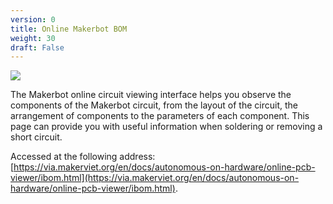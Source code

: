 ```yaml
---
version: 0
title: Online Makerbot BOM
weight: 30
draft: False
---
```


![](pcb.png)

The Makerbot online circuit viewing interface helps you observe the components of the Makerbot circuit, from the layout of the circuit, the arrangement of components to the parameters of each component. This page can provide you with useful information when soldering or removing a short circuit.

Accessed at the following address: [https://via.makerviet.org/en/docs/autonomous-on-hardware/online-pcb-viewer/ibom.html](https://via.makerviet.org/en/docs/autonomous-on-hardware/online-pcb-viewer/ibom.html).